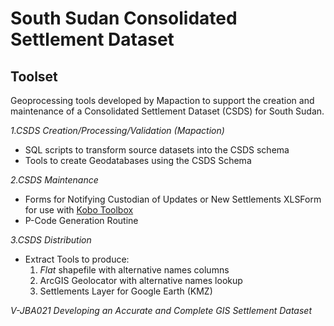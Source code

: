 # South Sudan Consolidated Settlement Dataset 
## Toolset
Geoprocessing tools developed by Mapaction to support the creation and maintenance of a Consolidated Settlement Dataset (CSDS) for South Sudan.

*1.CSDS Creation/Processing/Validation (Mapaction)*
- SQL scripts to transform source datasets into the CSDS schema
- Tools to create Geodatabases using the CSDS Schema

*2.CSDS Maintenance*
- Forms for Notifying Custodian of Updates or New Settlements
  XLSForm for use with [Kobo Toolbox](kobotoolbox.org)
- P-Code Generation Routine

*3.CSDS Distribution*
- Extract Tools to produce:
  1. _Flat_ shapefile with alternative names columns
  2. ArcGIS Geolocator with alternative names lookup
  3. Settlements Layer for Google Earth (KMZ)

_V-JBA021 Developing an Accurate and Complete GIS Settlement Dataset_
